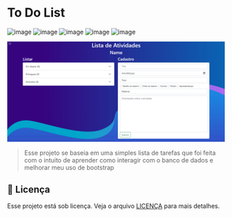 # To Do List
![image](https://img.shields.io/badge/JavaScript-F7DF1E?style=for-the-badge&logo=javascript&logoColor=black)
![image](https://img.shields.io/badge/HTML5-E34F26?style=for-the-badge&logo=html5&logoColor=white)
![image](https://img.shields.io/badge/CSS3-1572B6?style=for-the-badge&logo=css3&logoColor=white)
![image](https://img.shields.io/badge/Bootstrap-563D7C?style=for-the-badge&logo=bootstrap&logoColor=white)
![image](https://img.shields.io/badge/MongoDB-4EA94B?style=for-the-badge&logo=mongodb&logoColor=white)

<img src="Screenshot_1.png" alt="PrintScrean">

>Esse projeto se baseia em uma simples lista de tarefas que foi feita com o intuito de aprender como interagir com o banco de dados e melhorar meu uso de bootstrap

## 📝 Licença

Esse projeto está sob licença. Veja o arquivo [LICENÇA](LICENSE) para mais detalhes.
